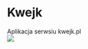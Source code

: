 # Kwejk
Aplikacja serwsiu kwejk.pl
<br>
<img src="https://mazurdorian.pl/assets/projects/Kwejk/Kwejk.jpg">
